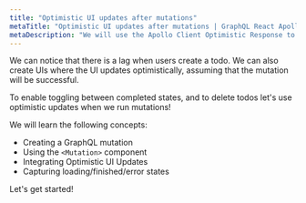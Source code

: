 ```yaml
---
title: "Optimistic UI updates after mutations"
metaTitle: "Optimistic UI updates after mutations | GraphQL React Apollo Tutorial"
metaDescription: "We will use the Apollo Client Optimistic Response to perform UI updates after a GraphQL mutation in the React app"
---
```


We can notice that there is a lag when users create a todo.
We can also create UIs where the UI updates optimistically, assuming
that the mutation will be successful.

To enable toggling between completed states, and to delete todos let's
use optimistic updates when we run mutations!

We will learn the following concepts:

- Creating a GraphQL mutation
- Using the `<Mutation>` component
- Integrating Optimistic UI Updates
- Capturing loading/finished/error states

Let's get started!
